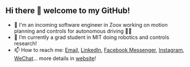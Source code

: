 ## Hi there 👋 welcome to my GitHub! 

<!--
**gcfc/gcfc** is a ✨ _special_ ✨ repository because its `README.md` (this file) appears on your GitHub profile.

Here are some ideas to get you started:

- 🔭 I’m currently working on ...
- 🌱 I’m currently learning ...
- 👯 I’m looking to collaborate on ...
- 🤔 I’m looking for help with ...
- 💬 Ask me about ...
- 📫 How to reach me: ...
- 😄 Pronouns: ...
- ⚡ Fun fact: ...
-->

- 🔭 I'm an incoming software engineer in Zoox working on motion planning and controls for autonomous driving 🚗🚗
- 🌱 I’m currently a grad student in MIT doing robotics and controls research! 
- 📫 How to reach me: [Email](mailto:gcfchen@mit.edu), [LinkedIn](http://www.linkedin.com/in/gcfchen), [Facebook Messenger](http://www.facebook.com/gcfchen314), [Instagram](http://www.instagram.com/curious.ch3n), [WeChat](https://gcfc.github.io/img/wechat.jpg)... more details in [website](https://gcfc.github.io?s=rm)! 
